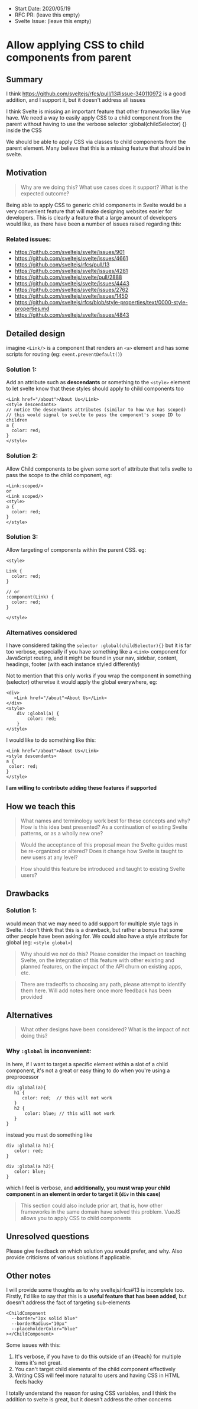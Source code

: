 - Start Date: 2020/05/19
- RFC PR: (leave this empty)
- Svelte Issue: (leave this empty)

# Allow applying CSS to child components from parent

## Summary

I think https://github.com/sveltejs/rfcs/pull/13#issue-340110972 is a good addition, and I support it, but it doesn't address all issues

I think Svelte is missing an important feature that other frameworks like Vue have. We need a way to easily apply CSS to a child component from the parent without having to use the verbose selector :global(childSelector) {} inside the CSS

We should be able to apply CSS via classes to child components from the parent element. Many believe that this is a missing feature that should be in svelte.

## Motivation

> Why are we doing this? What use cases does it support? What is the expected
outcome?

Being able to apply CSS to generic child components in Svelte would be a very convenient feature that will make designing websites easier for developers. This is clearly a feature that a large amount of developers would like, as there have been a number of issues raised regarding this:

### Related issues:

- https://github.com/sveltejs/svelte/issues/901
- https://github.com/sveltejs/svelte/issues/4661
- https://github.com/sveltejs/rfcs/pull/13
- https://github.com/sveltejs/svelte/issues/4281
- https://github.com/sveltejs/svelte/pull/2888
- https://github.com/sveltejs/svelte/issues/4443
- https://github.com/sveltejs/svelte/issues/2762
- https://github.com/sveltejs/svelte/issues/1450
- https://github.com/sveltejs/rfcs/blob/style-properties/text/0000-style-properties.md
- https://github.com/sveltejs/svelte/issues/4843

## Detailed design
imagine `<Link/>` is a component that renders an `<a>` element and has some scripts for routing (eg: `event.preventDefault()`)

### Solution 1:
Add an attribute such as **descendants** or something to the `<style>` element to let svelte know that these styles should apply to child components too
```svelte
<Link href="/about">About Us</Link>
<style descendants>
// notice the descendants attributes (similar to how Vue has scoped)
// this would signal to svelte to pass the component's scope ID to children
a {
  color: red;
}
</style>
```
### Solution 2:
Allow Child components to be given some sort of attribute that tells svelte to pass the scope to the child component, eg:
```svelte
<Link:scoped/>
or
<Link scoped/>
<style>
a {
  color: red;
}
</style>
```
### Solution 3:
Allow targeting of components within the parent CSS. eg:
```svelte
<style>

Link {
  color: red;
}

// or
:component(Link) {
  color: red;
}

</style>
```

### Alternatives considered
I have considered taking the `selector :global(childSelector){}` but it is far too verbose, especially if you have something like a `<Link>` component for JavaScript routing, and it might be found in your nav, sidebar, content, headings, footer (with each instance styled differently)

Not to mention that this only works if you wrap the component in something (selector) otherwise it would apply the global everywhere, eg:
```svelte
<div>
   <Link href="/about">About Us</Link>
</div>
<style>
	div :global(a) {
		color: red;
	}
</style>
```

I would like to do something like this:
```svelte
<Link href="/about">About Us</Link>
<style descendants>
a {
 color: red;
}
</style>
```

**I am willing to contribute adding these features if supported**

## How we teach this

> What names and terminology work best for these concepts and why? How is this
idea best presented? As a continuation of existing Svelte patterns, or as a
wholly new one?

> Would the acceptance of this proposal mean the Svelte guides must be
re-organized or altered? Does it change how Svelte is taught to new users
at any level?

> How should this feature be introduced and taught to existing Svelte
users?

## Drawbacks

### Solution 1:
would mean that we may need to add support for multiple style tags in Svelte. I don't think that this is a drawback, but rather a bonus that some other people have been asking for.
We could also have a style attribute for global (eg: `<style global>`)

> Why should we *not* do this? Please consider the impact on teaching Svelte,
on the integration of this feature with other existing and planned features,
on the impact of the API churn on existing apps, etc.

> There are tradeoffs to choosing any path, please attempt to identify them here.
Will add notes here once more feedback has been provided

## Alternatives

> What other designs have been considered? What is the impact of not doing this?

### Why `:global` is inconvenient:
in here, if I want to target a specific element within a slot of a child component, it's not a great or easy thing to do when you're using a preprocessor

```stylus
div :global(a){
   h1 {
      color: red;  // this will not work
   }
   h2 {
       color: blue; // this will not work
   }
}
```
instead you must do something like

```stylus
div :global(a h1){
   color: red;
}

div :global(a h2){
   color: blue;
}
```
which I feel is verbose, and **additionally, you must wrap your child component in an element in order to target it (`div` in this case)**

> This section could also include prior art, that is, how other frameworks in the same domain have solved this problem.
VueJS allows you to apply CSS to child components

## Unresolved questions

Please give feedback on which solution you would prefer, and why. Also provide criticisms of various solutions if applicable.

## Other notes
I will provide some thoughts as to why sveltejs/rfcs#13 is incomplete too. Firstly, I'd like to say that this is a **useful feature that has been added**, but doesn't address the fact of targeting sub-elements

```svelte
<ChildComponent
  --border="3px solid blue"
  --borderRadius="10px"
  --placeholderColor="blue"
></ChildComponent>
```
Some issues with this:
1. It's verbose, if you have to do this outside of an {#each} for multiple items it's not great.
2. You can't target child elements of the child component effectively
3. Writing CSS will feel more natural to users and having CSS in HTML feels hacky

I totally understand the reason for using CSS variables, and I think the addition to svelte is great, but it doesn't address the other concerns
